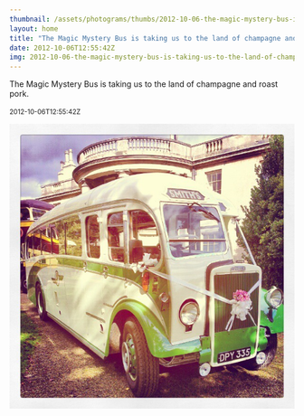 ```yaml
---
thumbnail: /assets/photograms/thumbs/2012-10-06-the-magic-mystery-bus-is-taking-us-to-the-land-of-champagne-and-roast-pork-.jpg
layout: home
title: "The Magic Mystery Bus is taking us to the land of champagne and roast pork."
date: 2012-10-06T12:55:42Z
img: 2012-10-06-the-magic-mystery-bus-is-taking-us-to-the-land-of-champagne-and-roast-pork-.jpg
---
```


The Magic Mystery Bus is taking us to the land of champagne and roast pork.

<small>2012-10-06T12:55:42Z</small>

![The Magic Mystery Bus is taking us to the land of champagne and roast pork.](/assets/photograms/original/2012-10-06-the-magic-mystery-bus-is-taking-us-to-the-land-of-champagne-and-roast-pork-.jpg)

